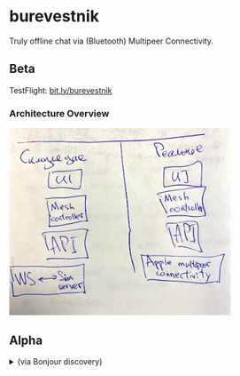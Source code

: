 # burevestnik

Truly offline chat via (Bluetooth) Multipeer Connectivity.

## Beta

TestFlight: [bit.ly/burevestnik](https://bit.ly/burevestnik)

### Architecture Overview

<img src=artwork/architecture-overview@2x.jpeg alt='Architecture Overview' width=400>

## Alpha

<details>
  
  <summary>(via Bonjour discovery)</summary>
  
  Launch the app on the 2 iOS devices, compose a message on the first one, wait 3 secs -- it will appear on the second one.

  Download: [Release 1.0-alpha](https://github.com/m4rr/burevestnik/releases/tag/v1.0).
  
</details>
